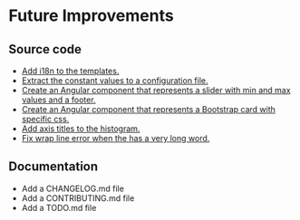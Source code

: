 # Future Improvements

## Source code

  * [Add i18n to the templates.](https://github.com/CarlosSanabriaM/web-frontend/issues/3)
  * [Extract the constant values to a configuration file.](https://github.com/CarlosSanabriaM/web-frontend/issues/17)
  * [Create an Angular component that represents a slider with min and max values and a footer.](https://github.com/CarlosSanabriaM/web-frontend/issues/13)
  * [Create an Angular component that represents a Bootstrap card with specific css.](https://github.com/CarlosSanabriaM/web-frontend/issues/20)
  * [Add axis titles to the histogram.](https://github.com/CarlosSanabriaM/web-frontend/issues/10)
  * [Fix wrap line error when the <mat-panel-title> has a very long word.](https://github.com/CarlosSanabriaM/web-frontend/issues/6)



## Documentation

  * Add a CHANGELOG.md file
  * Add a CONTRIBUTING.md file
  * Add a TODO.md file
